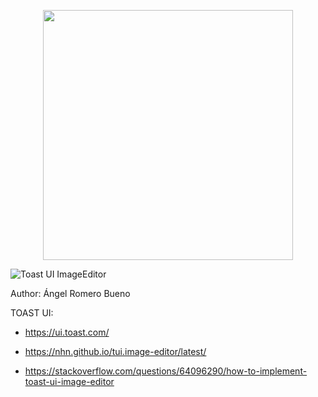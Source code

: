 <p align="center"><a href="https://laravel.com" target="_blank"><img src="https://raw.githubusercontent.com/laravel/art/master/logo-lockup/5%20SVG/2%20CMYK/1%20Full%20Color/laravel-logolockup-cmyk-red.svg" width="400"></a></p>

<img src="https://user-images.githubusercontent.com/35218826/40895380-0b9f4cd6-67ea-11e8-982f-18121daa3a04.png" alt="Toast UI ImageEditor" style="max-width: 100%;">

Author: Ángel Romero Bueno

TOAST UI:
- https://ui.toast.com/

- https://nhn.github.io/tui.image-editor/latest/

- https://stackoverflow.com/questions/64096290/how-to-implement-toast-ui-image-editor
